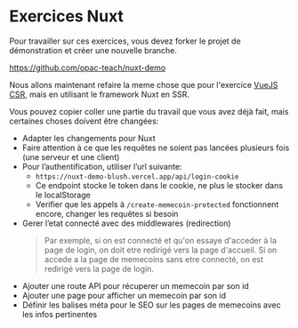 # Exercices Nuxt

Pour travailler sur ces exercices, vous devez forker le projet de démonstration et créer une nouvelle branche.

https://github.com/opac-teach/nuxt-demo

Nous allons maintenant refaire la meme chose que pour l'exercice [VueJS CSR](./vuejs), mais en utilisant le framework Nuxt en SSR.

Vous pouvez copier coller une partie du travail que vous avez déjà fait, mais certaines choses doivent être changées:

- Adapter les changements pour Nuxt
- Faire attention à ce que les requêtes ne soient pas lancées plusieurs fois (une serveur et une client)
- Pour l’authentification, utiliser l’url suivante:
  - `https://nuxt-demo-blush.vercel.app/api/login-cookie`
  - Ce endpoint stocke le token dans le cookie, ne plus le stocker dans le localStorage
  - Verifier que les appels à `/create-memecoin-protected` fonctionnent encore, changer les requêtes si besoin
- Gerer l’etat connecté avec des middlewares (redirection)
  > Par exemple, si on est connecté et qu'on essaye d'acceder à la page de login, on doit etre redirigé vers la page d'accueil. Si on accede a la page de memecoins sans etre connecté, on est redirigé vers la page de login.
- Ajouter une route API pour récuperer un memecoin par son id
- Ajouter une page pour afficher un memecoin par son id
- Définir les balises méta pour le SEO sur les pages de memecoins avec les infos pertinentes
